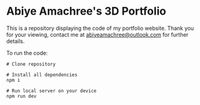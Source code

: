 # Abiye Amachree's 3D Portfolio

This is a repository displaying the code of my portfolio website. Thank you for your viewing, contact me at abiyeamachree@outlook.com for further details.

To run the code:

```
# Clone repository

# Install all dependencies
npm i

# Run local server on your device
npm run dev
```